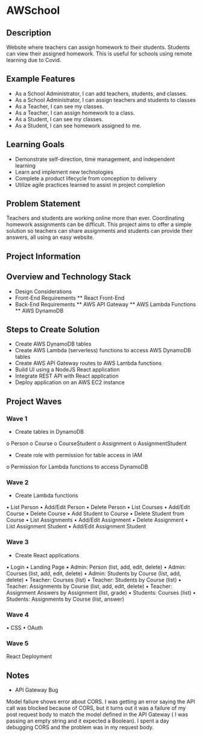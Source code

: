 # AWSchool

## Description

Website where teachers can assign homework to their students.
Students can view their assigned homework.
This is useful for schools using remote learning due to Covid.

## Example Features

- As a School Administrator, I can add teachers, students, and classes.
- As a School Administrator, I can assign teachers and students to classes
- As a Teacher, I can see my classes.
- As a Teacher, I can assign homework to a class.
- As a Student, I can see my classes.
- As a Student, I can see homework assigned to me.

## Learning Goals

- Demonstrate self-direction, time management, and independent learning
- Learn and implement new technologies
- Complete a product lifecycle from conception to delivery
- Utilize agile practices learned to assist in project completion

## Problem Statement

Teachers and students are working online more than ever. Coordinating homework assignments can be difficult. This project aims to offer a simple solution so teachers can share assignments and students can provide their answers, all using an easy website.

## Project Information

## Overview and Technology Stack

- Design Considerations
- Front-End Requirements
  \*\* React Front-End
- Back-End Requirements
  ** AWS API Gateway
  ** AWS Lambda Functions
  \*\* AWS DynamoDB

## Steps to Create Solution

- Create AWS DynamoDB tables
- Create AWS Lambda (serverless) functions to access AWS DynamoDB tables
- Create AWS API Gateway routes to AWS Lambda functions
- Build UI using a NodeJS React application
- Integrate REST API with React application
- Deploy application on an AWS EC2 instance

## Project Waves

### Wave 1

- Create tables in DynamoDB

o Person
o Course
o CourseStudent
o Assignment
o AssignmentStudent

- Create role with permission for table access in IAM

o Permission for Lambda functions to access DynamoDB

### Wave 2

- Create Lambda functions

• List Person
• Add/Edit Person
• Delete Person
• List Courses
• Add/Edit Course
• Delete Course
• Add Student to Course
• Delete Student from Course
• List Assignments
• Add/Edit Assignment
• Delete Assignment
• List Assignment Student
• Add/Edit Assignment Student

### Wave 3

- Create React applications

• Login
• Landing Page
• Admin: Person (list, add, edit, delete)
• Admin: Courses (list, add, edit, delete)
• Admin: Students by Course (list, add, delete)
• Teacher: Courses (list)
• Teacher: Students by Course (list)
• Teacher: Assignments by Course (list, add, edit, delete)
• Teacher: Assignment Answers by Assignment (list, grade)
• Students: Courses (list)
• Students: Assignments by Course (list, answer)

### Wave 4

• CSS
• OAuth

### Wave 5

React Deployment

## Notes

- API Gateway Bug

Model failure shows error about CORS.
I was getting an error saying the API call was blocked because of CORS, but it turns out it was a failure of my post request body to match the model defined in the API Gateway ( I was passing an empty string and it expected a Boolean). I spent a day debugging CORS and the problem was in my request body.

